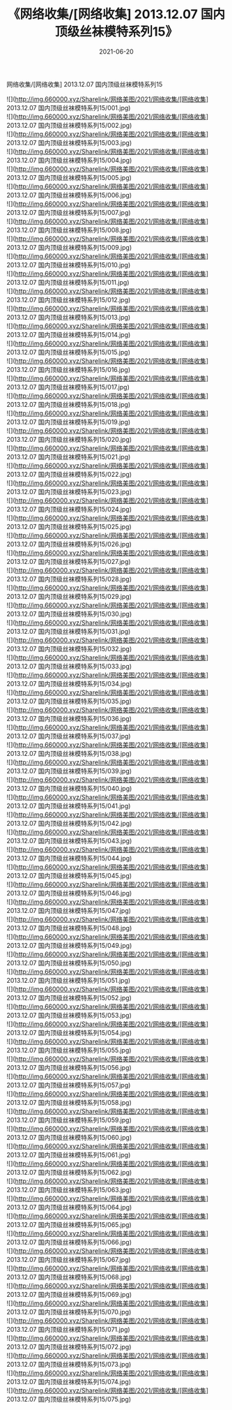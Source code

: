 ﻿---
layout: post
title:  《网络收集/[网络收集] 2013.12.07 国内顶级丝袜模特系列15》
date:   2021-06-20
img: http://img.660000.xyz/Sharelink/网络美图/2021/网络收集/[网络收集] 2013.12.07 国内顶级丝袜模特系列15/000.jpg
categories: [美女, 清纯, 唯美]
---

网络收集/[网络收集] 2013.12.07 国内顶级丝袜模特系列15

 ![](http://img.660000.xyz/Sharelink/网络美图/2021/网络收集/[网络收集] 2013.12.07 国内顶级丝袜模特系列15/001.jpg) <br>![](http://img.660000.xyz/Sharelink/网络美图/2021/网络收集/[网络收集] 2013.12.07 国内顶级丝袜模特系列15/002.jpg) <br>![](http://img.660000.xyz/Sharelink/网络美图/2021/网络收集/[网络收集] 2013.12.07 国内顶级丝袜模特系列15/003.jpg) <br>![](http://img.660000.xyz/Sharelink/网络美图/2021/网络收集/[网络收集] 2013.12.07 国内顶级丝袜模特系列15/004.jpg) <br>![](http://img.660000.xyz/Sharelink/网络美图/2021/网络收集/[网络收集] 2013.12.07 国内顶级丝袜模特系列15/005.jpg) <br>![](http://img.660000.xyz/Sharelink/网络美图/2021/网络收集/[网络收集] 2013.12.07 国内顶级丝袜模特系列15/006.jpg) <br>![](http://img.660000.xyz/Sharelink/网络美图/2021/网络收集/[网络收集] 2013.12.07 国内顶级丝袜模特系列15/007.jpg) <br>![](http://img.660000.xyz/Sharelink/网络美图/2021/网络收集/[网络收集] 2013.12.07 国内顶级丝袜模特系列15/008.jpg) <br>![](http://img.660000.xyz/Sharelink/网络美图/2021/网络收集/[网络收集] 2013.12.07 国内顶级丝袜模特系列15/009.jpg) <br>![](http://img.660000.xyz/Sharelink/网络美图/2021/网络收集/[网络收集] 2013.12.07 国内顶级丝袜模特系列15/010.jpg) <br>![](http://img.660000.xyz/Sharelink/网络美图/2021/网络收集/[网络收集] 2013.12.07 国内顶级丝袜模特系列15/011.jpg) <br>![](http://img.660000.xyz/Sharelink/网络美图/2021/网络收集/[网络收集] 2013.12.07 国内顶级丝袜模特系列15/012.jpg) <br>![](http://img.660000.xyz/Sharelink/网络美图/2021/网络收集/[网络收集] 2013.12.07 国内顶级丝袜模特系列15/013.jpg) <br>![](http://img.660000.xyz/Sharelink/网络美图/2021/网络收集/[网络收集] 2013.12.07 国内顶级丝袜模特系列15/014.jpg) <br>![](http://img.660000.xyz/Sharelink/网络美图/2021/网络收集/[网络收集] 2013.12.07 国内顶级丝袜模特系列15/015.jpg) <br>![](http://img.660000.xyz/Sharelink/网络美图/2021/网络收集/[网络收集] 2013.12.07 国内顶级丝袜模特系列15/016.jpg) <br>![](http://img.660000.xyz/Sharelink/网络美图/2021/网络收集/[网络收集] 2013.12.07 国内顶级丝袜模特系列15/017.jpg) <br>![](http://img.660000.xyz/Sharelink/网络美图/2021/网络收集/[网络收集] 2013.12.07 国内顶级丝袜模特系列15/018.jpg) <br>![](http://img.660000.xyz/Sharelink/网络美图/2021/网络收集/[网络收集] 2013.12.07 国内顶级丝袜模特系列15/019.jpg) <br>![](http://img.660000.xyz/Sharelink/网络美图/2021/网络收集/[网络收集] 2013.12.07 国内顶级丝袜模特系列15/020.jpg) <br>![](http://img.660000.xyz/Sharelink/网络美图/2021/网络收集/[网络收集] 2013.12.07 国内顶级丝袜模特系列15/021.jpg) <br>![](http://img.660000.xyz/Sharelink/网络美图/2021/网络收集/[网络收集] 2013.12.07 国内顶级丝袜模特系列15/022.jpg) <br>![](http://img.660000.xyz/Sharelink/网络美图/2021/网络收集/[网络收集] 2013.12.07 国内顶级丝袜模特系列15/023.jpg) <br>![](http://img.660000.xyz/Sharelink/网络美图/2021/网络收集/[网络收集] 2013.12.07 国内顶级丝袜模特系列15/024.jpg) <br>![](http://img.660000.xyz/Sharelink/网络美图/2021/网络收集/[网络收集] 2013.12.07 国内顶级丝袜模特系列15/025.jpg) <br>![](http://img.660000.xyz/Sharelink/网络美图/2021/网络收集/[网络收集] 2013.12.07 国内顶级丝袜模特系列15/026.jpg) <br>![](http://img.660000.xyz/Sharelink/网络美图/2021/网络收集/[网络收集] 2013.12.07 国内顶级丝袜模特系列15/027.jpg) <br>![](http://img.660000.xyz/Sharelink/网络美图/2021/网络收集/[网络收集] 2013.12.07 国内顶级丝袜模特系列15/028.jpg) <br>![](http://img.660000.xyz/Sharelink/网络美图/2021/网络收集/[网络收集] 2013.12.07 国内顶级丝袜模特系列15/029.jpg) <br>![](http://img.660000.xyz/Sharelink/网络美图/2021/网络收集/[网络收集] 2013.12.07 国内顶级丝袜模特系列15/030.jpg) <br>![](http://img.660000.xyz/Sharelink/网络美图/2021/网络收集/[网络收集] 2013.12.07 国内顶级丝袜模特系列15/031.jpg) <br>![](http://img.660000.xyz/Sharelink/网络美图/2021/网络收集/[网络收集] 2013.12.07 国内顶级丝袜模特系列15/032.jpg) <br>![](http://img.660000.xyz/Sharelink/网络美图/2021/网络收集/[网络收集] 2013.12.07 国内顶级丝袜模特系列15/033.jpg) <br>![](http://img.660000.xyz/Sharelink/网络美图/2021/网络收集/[网络收集] 2013.12.07 国内顶级丝袜模特系列15/034.jpg) <br>![](http://img.660000.xyz/Sharelink/网络美图/2021/网络收集/[网络收集] 2013.12.07 国内顶级丝袜模特系列15/035.jpg) <br>![](http://img.660000.xyz/Sharelink/网络美图/2021/网络收集/[网络收集] 2013.12.07 国内顶级丝袜模特系列15/036.jpg) <br>![](http://img.660000.xyz/Sharelink/网络美图/2021/网络收集/[网络收集] 2013.12.07 国内顶级丝袜模特系列15/037.jpg) <br>![](http://img.660000.xyz/Sharelink/网络美图/2021/网络收集/[网络收集] 2013.12.07 国内顶级丝袜模特系列15/038.jpg) <br>![](http://img.660000.xyz/Sharelink/网络美图/2021/网络收集/[网络收集] 2013.12.07 国内顶级丝袜模特系列15/039.jpg) <br>![](http://img.660000.xyz/Sharelink/网络美图/2021/网络收集/[网络收集] 2013.12.07 国内顶级丝袜模特系列15/040.jpg) <br>![](http://img.660000.xyz/Sharelink/网络美图/2021/网络收集/[网络收集] 2013.12.07 国内顶级丝袜模特系列15/041.jpg) <br>![](http://img.660000.xyz/Sharelink/网络美图/2021/网络收集/[网络收集] 2013.12.07 国内顶级丝袜模特系列15/042.jpg) <br>![](http://img.660000.xyz/Sharelink/网络美图/2021/网络收集/[网络收集] 2013.12.07 国内顶级丝袜模特系列15/043.jpg) <br>![](http://img.660000.xyz/Sharelink/网络美图/2021/网络收集/[网络收集] 2013.12.07 国内顶级丝袜模特系列15/044.jpg) <br>![](http://img.660000.xyz/Sharelink/网络美图/2021/网络收集/[网络收集] 2013.12.07 国内顶级丝袜模特系列15/045.jpg) <br>![](http://img.660000.xyz/Sharelink/网络美图/2021/网络收集/[网络收集] 2013.12.07 国内顶级丝袜模特系列15/046.jpg) <br>![](http://img.660000.xyz/Sharelink/网络美图/2021/网络收集/[网络收集] 2013.12.07 国内顶级丝袜模特系列15/047.jpg) <br>![](http://img.660000.xyz/Sharelink/网络美图/2021/网络收集/[网络收集] 2013.12.07 国内顶级丝袜模特系列15/048.jpg) <br>![](http://img.660000.xyz/Sharelink/网络美图/2021/网络收集/[网络收集] 2013.12.07 国内顶级丝袜模特系列15/049.jpg) <br>![](http://img.660000.xyz/Sharelink/网络美图/2021/网络收集/[网络收集] 2013.12.07 国内顶级丝袜模特系列15/050.jpg) <br>![](http://img.660000.xyz/Sharelink/网络美图/2021/网络收集/[网络收集] 2013.12.07 国内顶级丝袜模特系列15/051.jpg) <br>![](http://img.660000.xyz/Sharelink/网络美图/2021/网络收集/[网络收集] 2013.12.07 国内顶级丝袜模特系列15/052.jpg) <br>![](http://img.660000.xyz/Sharelink/网络美图/2021/网络收集/[网络收集] 2013.12.07 国内顶级丝袜模特系列15/053.jpg) <br>![](http://img.660000.xyz/Sharelink/网络美图/2021/网络收集/[网络收集] 2013.12.07 国内顶级丝袜模特系列15/054.jpg) <br>![](http://img.660000.xyz/Sharelink/网络美图/2021/网络收集/[网络收集] 2013.12.07 国内顶级丝袜模特系列15/055.jpg) <br>![](http://img.660000.xyz/Sharelink/网络美图/2021/网络收集/[网络收集] 2013.12.07 国内顶级丝袜模特系列15/056.jpg) <br>![](http://img.660000.xyz/Sharelink/网络美图/2021/网络收集/[网络收集] 2013.12.07 国内顶级丝袜模特系列15/057.jpg) <br>![](http://img.660000.xyz/Sharelink/网络美图/2021/网络收集/[网络收集] 2013.12.07 国内顶级丝袜模特系列15/058.jpg) <br>![](http://img.660000.xyz/Sharelink/网络美图/2021/网络收集/[网络收集] 2013.12.07 国内顶级丝袜模特系列15/059.jpg) <br>![](http://img.660000.xyz/Sharelink/网络美图/2021/网络收集/[网络收集] 2013.12.07 国内顶级丝袜模特系列15/060.jpg) <br>![](http://img.660000.xyz/Sharelink/网络美图/2021/网络收集/[网络收集] 2013.12.07 国内顶级丝袜模特系列15/061.jpg) <br>![](http://img.660000.xyz/Sharelink/网络美图/2021/网络收集/[网络收集] 2013.12.07 国内顶级丝袜模特系列15/062.jpg) <br>![](http://img.660000.xyz/Sharelink/网络美图/2021/网络收集/[网络收集] 2013.12.07 国内顶级丝袜模特系列15/063.jpg) <br>![](http://img.660000.xyz/Sharelink/网络美图/2021/网络收集/[网络收集] 2013.12.07 国内顶级丝袜模特系列15/064.jpg) <br>![](http://img.660000.xyz/Sharelink/网络美图/2021/网络收集/[网络收集] 2013.12.07 国内顶级丝袜模特系列15/065.jpg) <br>![](http://img.660000.xyz/Sharelink/网络美图/2021/网络收集/[网络收集] 2013.12.07 国内顶级丝袜模特系列15/066.jpg) <br>![](http://img.660000.xyz/Sharelink/网络美图/2021/网络收集/[网络收集] 2013.12.07 国内顶级丝袜模特系列15/067.jpg) <br>![](http://img.660000.xyz/Sharelink/网络美图/2021/网络收集/[网络收集] 2013.12.07 国内顶级丝袜模特系列15/068.jpg) <br>![](http://img.660000.xyz/Sharelink/网络美图/2021/网络收集/[网络收集] 2013.12.07 国内顶级丝袜模特系列15/069.jpg) <br>![](http://img.660000.xyz/Sharelink/网络美图/2021/网络收集/[网络收集] 2013.12.07 国内顶级丝袜模特系列15/070.jpg) <br>![](http://img.660000.xyz/Sharelink/网络美图/2021/网络收集/[网络收集] 2013.12.07 国内顶级丝袜模特系列15/071.jpg) <br>![](http://img.660000.xyz/Sharelink/网络美图/2021/网络收集/[网络收集] 2013.12.07 国内顶级丝袜模特系列15/072.jpg) <br>![](http://img.660000.xyz/Sharelink/网络美图/2021/网络收集/[网络收集] 2013.12.07 国内顶级丝袜模特系列15/073.jpg) <br>![](http://img.660000.xyz/Sharelink/网络美图/2021/网络收集/[网络收集] 2013.12.07 国内顶级丝袜模特系列15/074.jpg) <br>![](http://img.660000.xyz/Sharelink/网络美图/2021/网络收集/[网络收集] 2013.12.07 国内顶级丝袜模特系列15/075.jpg) <br>